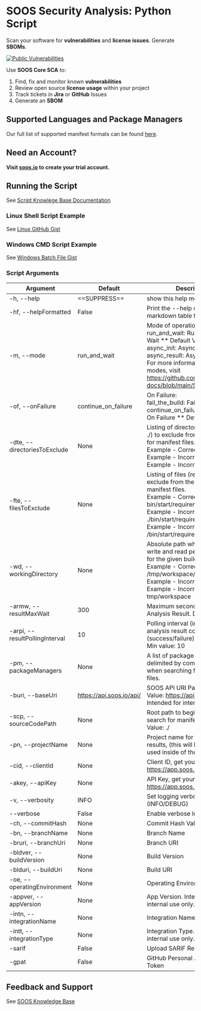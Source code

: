 # SOOS Security Analysis: Python Script

Scan your software for **vulnerabilities** and **license issues**.  Generate **SBOMs**. 

[![Public Vulnerabilities](https://img.shields.io/endpoint?url=https%3A%2F%2Fdev-api-hooks.soos.io%2Fapi%2Fshieldsio-badges%3FbadgeType%3DVulnerabilities%26pid%3Das7jzn2b9%26packageVersion%3D1.6.3)](dev-app.soos.io/research/packages/Python/-/soos-sca)

Use **SOOS Core SCA** to:

1. Find, fix and monitor known **vulnerabilities**
2. Review open source **license usage** within your project
3. Track tickets in **Jira** or **GitHub** Issues
4. Generate an **SBOM** 

## Supported Languages and Package Managers

Our full list of supported manifest formats can be found [here](https://kb.soos.io/help/soos-languages-supported).

## Need an Account?
**Visit [soos.io](https://app.soos.io/register) to create your trial account.**

## Running the Script
See [Script Knowlege Base Documentation](https://github.com/soos-io/kb-docs/blob/main/SCA/Script.md)

### Linux Shell Script Example
See [Linux GitHub Gist](https://gist.githubusercontent.com/soostech/bf4fe3c320f7457a81f2e48ebe057aa5/raw/7fcba97f88c524b2d1e3eddf2c29de52af13a0c4/soos_sca.sh)

### Windows CMD Script Example
See [Windows Batch File Gist](https://gist.githubusercontent.com/soostech/37134fb636da3246d275b2ee220669c1/raw/0ab31b1c50869d8e8061deee4fa04e8ff7169f77/soos_sca.bat)

### Script Arguments
| Argument | Default | Description |
| --- | --- | --- |
| -h, --help | ==SUPPRESS== | show this help message and exit |
| -hf, --helpFormatted | False | Print the --help command in markdown table format |
| -m, --mode | run_and_wait | Mode of operation:<br>run_and_wait: Run Analysis & Wait ** Default Value,<br>async_init: Async Init,<br>async_result: Async Result<br>For more information about scan modes, visit https://github.com/soos-io/kb-docs/blob/main/SCA/Script.md |
| -of, --onFailure | continue_on_failure | On Failure:<br>fail_the_build: Fail The Build<br>continue_on_failure: Continue On Failure ** Default Value |
| -dte, --directoriesToExclude | None | Listing of directories (relative to ./) to exclude from the search for manifest files.<br>Example - Correct: bin/start/<br>Example - Incorrect: ./bin/start/<br>Example - Incorrect: /bin/start |
| -fte, --filesToExclude | None | Listing of files (relative to ./) to exclude from the search for manifest files.<br>Example - Correct: bin/start/requirements.txt<br>Example - Incorrect: ./bin/start/requirements.txt<br>Example - Incorrect: /bin/start/requirements.txt |
| -wd, --workingDirectory | None | Absolute path where SOOS may write and read persistent files for the given build.<br>Example - Correct: /tmp/workspace/<br>Example - Incorrect: ./bin/start/<br>Example - Incorrect: tmp/workspace |
| -armw, --resultMaxWait | 300 | Maximum seconds to wait for Analysis Result. Default 300. |
| -arpi, --resultPollingInterval | 10 | Polling interval (in seconds) for analysis result completion (success/failure).<br>Min value: 10 |
| -pm, --packageManagers | None | A list of package managers, delimited by comma, to include when searching for manifest files. |
| -buri, --baseUri | https://api.soos.io/api/ | SOOS API URI Path. Default Value: https://api.soos.io/api/<br>Intended for internal use only. |
| -scp, --sourceCodePath | None | Root path to begin recursive search for manifests. Default Value: ./ |
| -pn, --projectName | None | Project name for tracking results, (this will be the one used inside of the SOOS App) |
| -cid, --clientId | None | Client ID, get yours from https://app.soos.io/integrate/sca |
| -akey, --apiKey | None | API Key, get yours from https://app.soos.io/integrate/sca |
| -v, --verbosity | INFO | Set logging verbosity level value (INFO/DEBUG) |
| --verbose | False | Enable verbose logging |
| -ch, --commitHash | None | Commit Hash Value |
| -bn, --branchName | None | Branch Name |
| -bruri, --branchUri | None | Branch URI |
| -bldver, --buildVersion | None | Build Version |
| -blduri, --buildUri | None | Build URI |
| -oe, --operatingEnvironment | None | Operating Environment |
| -appver, --appVersion | None | App Version. Intended for internal use only. |
| -intn, --integrationName | None | Integration Name (e.g. Provider) |
| -intt, --integrationType | None | Integration Type. Intended for internal use only. |
| -sarif | False | Upload SARIF Report to GitHub |
| -gpat | False | GitHub Personal Authorization Token |


## Feedback and Support

See [SOOS Knowledge Base](https://kb.soos.io/help)
